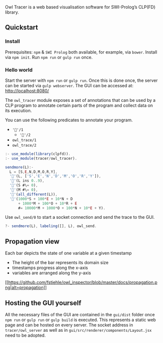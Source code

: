 Owl Tracer is a web based visualisation software for SWI-Prolog’s CLP(FD) library.

## Quickstart
### Install
Prerequisites:  `npm` & `SWI Prolog` both available, for example, via `bower`.
Install via  `npm init`. Run `npm run` or `gulp run` once.

### Hello world
Start the server with `npm run` or `gulp run`. Once this is done once, the server can be started via `gulp webserver`. The GUI can be accessed at: [http://localhost:8080/](http://localhost:8080/)

The `owl_tracer` module exposes a set of annotations that can be used by a CLP program to annotate certain parts of the program and collect data on its execution.

You can use the following predicates to annotate your program. 
- `'📌'/1`
  - `'📌'/2`
 - `owl_trace/1`
 - `owl_trace/2`

```js
:- use_module(library(clpfd)).
:- use_module(tracer/owl_tracer).

sendmore(L):-
  L = [S,E,N,D,M,O,R,Y],
  '📌'(L, ['S','E','N','D','M','O','R','Y']),
  '📌'(L ins 0..9),
  '📌'(S #\= 0),
  '📌'(M #\= 0),
  '📌'(all_different(L)),
  '📌'(1000*S + 100*E + 10*N + D
	  + 1000*M + 100*O + 10*R + E
	  #= 10000*M + 1000*O + 100*N + 10*E + Y).
```

Use `owl_send/0` to start a socket connection and send the trace to the GUI.

```js
?- sendmore(L), labeling([], L), owl_send.
```

## Propagation view
Each bar depicts the state of one variable at a given timestamp
- The height of the bar represents its domain size
- timestamps progress along the x-axis
- variables are arranged along the y-axis

[[https://github.com/fstiehle/owl_inspector/blob/master/docs/propagation.png|alt=propagation]]

## Hosting the GUI yourself
All the necessary files of the GUI are contained in the `gui/dist` folder once `npm run` or `gulp run`  or `gulp build` is executed. This represents a static web page and can be hosted on every server. The socket address in `tracer/owl_server` as well as in `gui/src/renderer/components/Layout.jsx` need to be adopted.